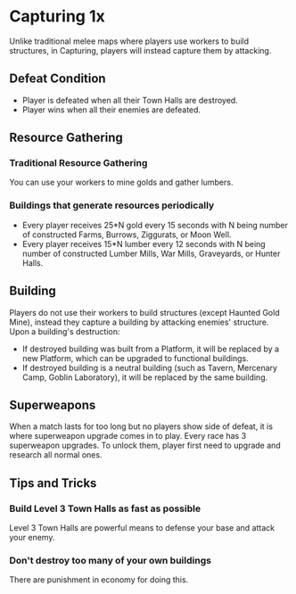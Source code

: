 # Capturing 1x

Unlike traditional melee maps where players use workers to build structures, in Capturing, players will instead capture them by attacking.

## Defeat Condition

* Player is defeated when all their Town Halls are destroyed.
* Player wins when all their enemies are defeated.

## Resource Gathering

### Traditional Resource Gathering

You can use your workers to mine golds and gather lumbers.

### Buildings that generate resources periodically

* Every player receives 25*N gold every 15 seconds with N being number of constructed Farms, Burrows, Ziggurats, or Moon Well.
* Every player receives 15*N lumber every 12 seconds with N being number of constructed Lumber Mills, War Mills, Graveyards, or Hunter Halls.

## Building

Players do not use their workers to build structures (except Haunted Gold Mine), instead they capture a building by attacking enemies' structure. Upon a building's destruction:
* If destroyed building was built from a Platform, it will be replaced by a new Platform, which can be upgraded to functional buildings.
* If destroyed building is a neutral building (such as Tavern, Mercenary Camp, Goblin Laboratory), it will be replaced by the same building.

## Superweapons

When a match lasts for too long but no players show side of defeat, it is where superweapon upgrade comes in to play. Every race has 3 superweapon upgrades. To unlock them, player first need to upgrade and research all normal ones.

## Tips and Tricks

### Build Level 3 Town Halls as fast as possible

Level 3 Town Halls are powerful means to defense your base and attack your enemy.

### Don't destroy too many of your own buildings

There are punishment in economy for doing this.
